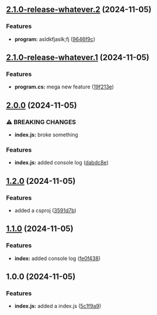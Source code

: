 ## [2.1.0-release-whatever.2](https://github.com/StuwiiDev/semver-testing/compare/v2.1.0-release-whatever.1...v2.1.0-release-whatever.2) (2024-11-05)

### Features

* **program:** asldkfjaslk;fj ([9646f9c](https://github.com/StuwiiDev/semver-testing/commit/9646f9c69b6a2a512272ec415c21c05cf445e97c))

## [2.1.0-release-whatever.1](https://github.com/StuwiiDev/semver-testing/compare/v2.0.0...v2.1.0-release-whatever.1) (2024-11-05)

### Features

* **program.cs:** mega new feature ([19f213e](https://github.com/StuwiiDev/semver-testing/commit/19f213e849d244dadcc861968fa5b0a693386419))

## [2.0.0](https://github.com/StuwiiDev/semver-testing/compare/v1.2.0...v2.0.0) (2024-11-05)

### ⚠ BREAKING CHANGES

* **index.js:** broke something

### Features

* **index.js:** added console log ([dabdc8e](https://github.com/StuwiiDev/semver-testing/commit/dabdc8e3929dd4c2eb8a253caa76c8e84aa462de))

## [1.2.0](https://github.com/StuwiiDev/semver-testing/compare/v1.1.0...v1.2.0) (2024-11-05)

### Features

* added a csproj ([3591d7b](https://github.com/StuwiiDev/semver-testing/commit/3591d7b9bd52aad76c0cc648897a1247d3d78c54))

## [1.1.0](https://github.com/StuwiiDev/semver-testing/compare/v1.0.0...v1.1.0) (2024-11-05)

### Features

* **index:** added console log ([fe0f438](https://github.com/StuwiiDev/semver-testing/commit/fe0f438c6092f0e45b8b5a9c3caffd302cc78fc5))

## 1.0.0 (2024-11-05)

### Features

* **index.js:** added a index.js ([5c1f9a9](https://github.com/StuwiiDev/semver-testing/commit/5c1f9a975540a5b0c8e53bd47d885dbf6390888c))
